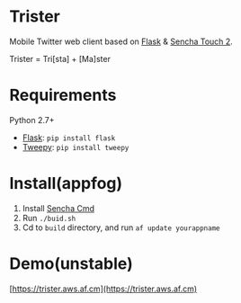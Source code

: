 Trister
=======

Mobile Twitter web client based on [Flask](http://flask.pocoo.org/) &amp; [Sencha Touch 2](http://www.sencha.com/products/touch). 

Trister = Tri[sta] + [Ma]ster

Requirements
=======
Python 2.7+

* [Flask](http://flask.pocoo.org/): `pip install flask`
* [Tweepy](https://github.com/tweepy/tweepy): `pip install tweepy`

Install(appfog)
=======
1. Install [Sencha Cmd](http://www.sencha.com/products/sencha-cmd/download)
2. Run `./buid.sh`
3. Cd to `build` directory, and run `af update yourappname`


Demo(unstable)
=======
[https://trister.aws.af.cm](https://trister.aws.af.cm)
